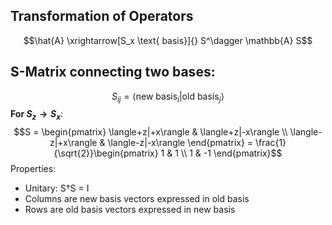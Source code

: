 ## Transformation of Operators
$$\hat{A} \xrightarrow[S_x \text{ basis}]{} S^\dagger \mathbb{A} S$$
## S-Matrix connecting two bases:
$$S_{ij} = \langle \text{new basis}_i | \text{old basis}_j \rangle$$
**For $S_z → S_x$**:
$$S = \begin{pmatrix} \langle+z|+x\rangle & \langle+z|-x\rangle \\ \langle-z|+x\rangle & \langle-z|-x\rangle \end{pmatrix} = \frac{1}{\sqrt{2}}\begin{pmatrix} 1 & 1 \\ 1 & -1 \end{pmatrix}$$
Properties:
- Unitary: S†S = I
- Columns are new basis vectors expressed in old basis
- Rows are old basis vectors expressed in new basis